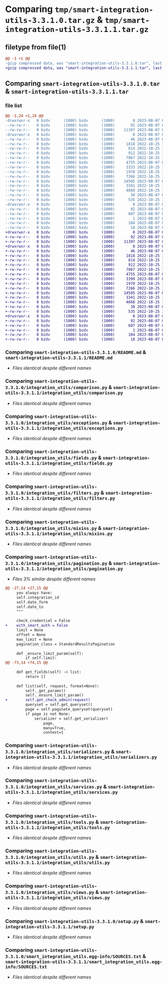 # Comparing `tmp/smart-integration-utils-3.3.1.0.tar.gz` & `tmp/smart-integration-utils-3.3.1.1.tar.gz`

## filetype from file(1)

```diff
@@ -1 +1 @@
-gzip compressed data, was "smart-integration-utils-3.3.1.0.tar", last modified: Mon Aug  7 09:04:39 2023, max compression
+gzip compressed data, was "smart-integration-utils-3.3.1.1.tar", last modified: Mon Aug  7 09:40:27 2023, max compression
```

## Comparing `smart-integration-utils-3.3.1.0.tar` & `smart-integration-utils-3.3.1.1.tar`

### file list

```diff
@@ -1,24 +1,24 @@
-drwxrwxr-x   0 bzdv      (1000) bzdv      (1000)        0 2023-08-07 09:04:39.679834 smart-integration-utils-3.3.1.0/
--rw-rw-r--   0 bzdv      (1000) bzdv      (1000)       92 2023-08-07 09:04:39.679834 smart-integration-utils-3.3.1.0/PKG-INFO
--rw-rw-r--   0 bzdv      (1000) bzdv      (1000)    11397 2023-08-07 09:04:34.000000 smart-integration-utils-3.3.1.0/README.md
-drwxrwxr-x   0 bzdv      (1000) bzdv      (1000)        0 2023-08-07 09:04:39.679834 smart-integration-utils-3.3.1.0/integration_utils/
--rw-rw-r--   0 bzdv      (1000) bzdv      (1000)       46 2023-08-07 09:04:34.000000 smart-integration-utils-3.3.1.0/integration_utils/__init__.py
--rw-rw-r--   0 bzdv      (1000) bzdv      (1000)     1818 2022-10-25 12:44:54.000000 smart-integration-utils-3.3.1.0/integration_utils/comparison.py
--rw-rw-r--   0 bzdv      (1000) bzdv      (1000)      814 2022-10-25 12:44:54.000000 smart-integration-utils-3.3.1.0/integration_utils/exceptions.py
--rw-rw-r--   0 bzdv      (1000) bzdv      (1000)      912 2022-10-25 11:05:32.000000 smart-integration-utils-3.3.1.0/integration_utils/fields.py
--rw-rw-r--   0 bzdv      (1000) bzdv      (1000)     7867 2022-10-25 11:05:32.000000 smart-integration-utils-3.3.1.0/integration_utils/filters.py
--rw-rw-r--   0 bzdv      (1000) bzdv      (1000)     4755 2023-08-07 09:04:34.000000 smart-integration-utils-3.3.1.0/integration_utils/mixins.py
--rw-rw-r--   0 bzdv      (1000) bzdv      (1000)     3333 2022-10-25 12:44:54.000000 smart-integration-utils-3.3.1.0/integration_utils/pagination.py
--rw-rw-r--   0 bzdv      (1000) bzdv      (1000)     1970 2022-10-25 11:05:32.000000 smart-integration-utils-3.3.1.0/integration_utils/serializers.py
--rw-rw-r--   0 bzdv      (1000) bzdv      (1000)     7266 2022-10-25 11:05:32.000000 smart-integration-utils-3.3.1.0/integration_utils/services.py
--rw-rw-r--   0 bzdv      (1000) bzdv      (1000)    14505 2023-08-07 09:04:34.000000 smart-integration-utils-3.3.1.0/integration_utils/tools.py
--rw-rw-r--   0 bzdv      (1000) bzdv      (1000)     3341 2022-10-25 11:05:32.000000 smart-integration-utils-3.3.1.0/integration_utils/utils.py
--rw-rw-r--   0 bzdv      (1000) bzdv      (1000)     4668 2022-10-25 12:44:54.000000 smart-integration-utils-3.3.1.0/integration_utils/views.py
--rw-rw-r--   0 bzdv      (1000) bzdv      (1000)       38 2023-08-07 09:04:39.679834 smart-integration-utils-3.3.1.0/setup.cfg
--rw-rw-r--   0 bzdv      (1000) bzdv      (1000)      535 2022-10-25 14:02:55.000000 smart-integration-utils-3.3.1.0/setup.py
-drwxrwxr-x   0 bzdv      (1000) bzdv      (1000)        0 2023-08-07 09:04:39.679834 smart-integration-utils-3.3.1.0/smart_integration_utils.egg-info/
--rw-rw-r--   0 bzdv      (1000) bzdv      (1000)       92 2023-08-07 09:04:39.000000 smart-integration-utils-3.3.1.0/smart_integration_utils.egg-info/PKG-INFO
--rw-rw-r--   0 bzdv      (1000) bzdv      (1000)      607 2023-08-07 09:04:39.000000 smart-integration-utils-3.3.1.0/smart_integration_utils.egg-info/SOURCES.txt
--rw-rw-r--   0 bzdv      (1000) bzdv      (1000)        1 2023-08-07 09:04:39.000000 smart-integration-utils-3.3.1.0/smart_integration_utils.egg-info/dependency_links.txt
--rw-rw-r--   0 bzdv      (1000) bzdv      (1000)      104 2023-08-07 09:04:39.000000 smart-integration-utils-3.3.1.0/smart_integration_utils.egg-info/requires.txt
--rw-rw-r--   0 bzdv      (1000) bzdv      (1000)       18 2023-08-07 09:04:39.000000 smart-integration-utils-3.3.1.0/smart_integration_utils.egg-info/top_level.txt
+drwxrwxr-x   0 bzdv      (1000) bzdv      (1000)        0 2023-08-07 09:40:27.599614 smart-integration-utils-3.3.1.1/
+-rw-rw-r--   0 bzdv      (1000) bzdv      (1000)       92 2023-08-07 09:40:27.599614 smart-integration-utils-3.3.1.1/PKG-INFO
+-rw-rw-r--   0 bzdv      (1000) bzdv      (1000)    11397 2023-08-07 09:04:34.000000 smart-integration-utils-3.3.1.1/README.md
+drwxrwxr-x   0 bzdv      (1000) bzdv      (1000)        0 2023-08-07 09:40:27.599614 smart-integration-utils-3.3.1.1/integration_utils/
+-rw-rw-r--   0 bzdv      (1000) bzdv      (1000)       46 2023-08-07 09:40:20.000000 smart-integration-utils-3.3.1.1/integration_utils/__init__.py
+-rw-rw-r--   0 bzdv      (1000) bzdv      (1000)     1818 2022-10-25 12:44:54.000000 smart-integration-utils-3.3.1.1/integration_utils/comparison.py
+-rw-rw-r--   0 bzdv      (1000) bzdv      (1000)      814 2022-10-25 12:44:54.000000 smart-integration-utils-3.3.1.1/integration_utils/exceptions.py
+-rw-rw-r--   0 bzdv      (1000) bzdv      (1000)      912 2022-10-25 11:05:32.000000 smart-integration-utils-3.3.1.1/integration_utils/fields.py
+-rw-rw-r--   0 bzdv      (1000) bzdv      (1000)     7867 2022-10-25 11:05:32.000000 smart-integration-utils-3.3.1.1/integration_utils/filters.py
+-rw-rw-r--   0 bzdv      (1000) bzdv      (1000)     4755 2023-08-07 09:04:34.000000 smart-integration-utils-3.3.1.1/integration_utils/mixins.py
+-rw-rw-r--   0 bzdv      (1000) bzdv      (1000)     3399 2023-08-07 09:40:20.000000 smart-integration-utils-3.3.1.1/integration_utils/pagination.py
+-rw-rw-r--   0 bzdv      (1000) bzdv      (1000)     1970 2022-10-25 11:05:32.000000 smart-integration-utils-3.3.1.1/integration_utils/serializers.py
+-rw-rw-r--   0 bzdv      (1000) bzdv      (1000)     7266 2022-10-25 11:05:32.000000 smart-integration-utils-3.3.1.1/integration_utils/services.py
+-rw-rw-r--   0 bzdv      (1000) bzdv      (1000)    14505 2023-08-07 09:04:34.000000 smart-integration-utils-3.3.1.1/integration_utils/tools.py
+-rw-rw-r--   0 bzdv      (1000) bzdv      (1000)     3341 2022-10-25 11:05:32.000000 smart-integration-utils-3.3.1.1/integration_utils/utils.py
+-rw-rw-r--   0 bzdv      (1000) bzdv      (1000)     4668 2022-10-25 12:44:54.000000 smart-integration-utils-3.3.1.1/integration_utils/views.py
+-rw-rw-r--   0 bzdv      (1000) bzdv      (1000)       38 2023-08-07 09:40:27.599614 smart-integration-utils-3.3.1.1/setup.cfg
+-rw-rw-r--   0 bzdv      (1000) bzdv      (1000)      535 2022-10-25 14:02:55.000000 smart-integration-utils-3.3.1.1/setup.py
+drwxrwxr-x   0 bzdv      (1000) bzdv      (1000)        0 2023-08-07 09:40:27.599614 smart-integration-utils-3.3.1.1/smart_integration_utils.egg-info/
+-rw-rw-r--   0 bzdv      (1000) bzdv      (1000)       92 2023-08-07 09:40:27.000000 smart-integration-utils-3.3.1.1/smart_integration_utils.egg-info/PKG-INFO
+-rw-rw-r--   0 bzdv      (1000) bzdv      (1000)      607 2023-08-07 09:40:27.000000 smart-integration-utils-3.3.1.1/smart_integration_utils.egg-info/SOURCES.txt
+-rw-rw-r--   0 bzdv      (1000) bzdv      (1000)        1 2023-08-07 09:40:27.000000 smart-integration-utils-3.3.1.1/smart_integration_utils.egg-info/dependency_links.txt
+-rw-rw-r--   0 bzdv      (1000) bzdv      (1000)      104 2023-08-07 09:40:27.000000 smart-integration-utils-3.3.1.1/smart_integration_utils.egg-info/requires.txt
+-rw-rw-r--   0 bzdv      (1000) bzdv      (1000)       18 2023-08-07 09:40:27.000000 smart-integration-utils-3.3.1.1/smart_integration_utils.egg-info/top_level.txt
```

### Comparing `smart-integration-utils-3.3.1.0/README.md` & `smart-integration-utils-3.3.1.1/README.md`

 * *Files identical despite different names*

### Comparing `smart-integration-utils-3.3.1.0/integration_utils/comparison.py` & `smart-integration-utils-3.3.1.1/integration_utils/comparison.py`

 * *Files identical despite different names*

### Comparing `smart-integration-utils-3.3.1.0/integration_utils/exceptions.py` & `smart-integration-utils-3.3.1.1/integration_utils/exceptions.py`

 * *Files identical despite different names*

### Comparing `smart-integration-utils-3.3.1.0/integration_utils/fields.py` & `smart-integration-utils-3.3.1.1/integration_utils/fields.py`

 * *Files identical despite different names*

### Comparing `smart-integration-utils-3.3.1.0/integration_utils/filters.py` & `smart-integration-utils-3.3.1.1/integration_utils/filters.py`

 * *Files identical despite different names*

### Comparing `smart-integration-utils-3.3.1.0/integration_utils/mixins.py` & `smart-integration-utils-3.3.1.1/integration_utils/mixins.py`

 * *Files identical despite different names*

### Comparing `smart-integration-utils-3.3.1.0/integration_utils/pagination.py` & `smart-integration-utils-3.3.1.1/integration_utils/pagination.py`

 * *Files 3% similar despite different names*

```diff
@@ -27,14 +27,15 @@
     you always have:
     self.integration_id
     self.date_form
     self.date_to
     """
 
     check_credential = False
+    with_smart_auth = False
     limit = None
     offset = None
     max_limit = None
     pagination_class = StandardResultsPagination
 
     def _ensure_limit_param(self):
         if self.limit:
@@ -73,14 +74,15 @@
 
     def get_fields(self) -> list:
         return []
 
     def list(self, request, format=None):
         self._get_params()
         self._ensure_limit_param()
+        self.get_check_admin(request)
         queryset = self.get_queryset()
         page = self.paginate_queryset(queryset)
         if page is not None:
             serializer = self.get_serializer(
                 page,
                 many=True,
                 context={
```

### Comparing `smart-integration-utils-3.3.1.0/integration_utils/serializers.py` & `smart-integration-utils-3.3.1.1/integration_utils/serializers.py`

 * *Files identical despite different names*

### Comparing `smart-integration-utils-3.3.1.0/integration_utils/services.py` & `smart-integration-utils-3.3.1.1/integration_utils/services.py`

 * *Files identical despite different names*

### Comparing `smart-integration-utils-3.3.1.0/integration_utils/tools.py` & `smart-integration-utils-3.3.1.1/integration_utils/tools.py`

 * *Files identical despite different names*

### Comparing `smart-integration-utils-3.3.1.0/integration_utils/utils.py` & `smart-integration-utils-3.3.1.1/integration_utils/utils.py`

 * *Files identical despite different names*

### Comparing `smart-integration-utils-3.3.1.0/integration_utils/views.py` & `smart-integration-utils-3.3.1.1/integration_utils/views.py`

 * *Files identical despite different names*

### Comparing `smart-integration-utils-3.3.1.0/setup.py` & `smart-integration-utils-3.3.1.1/setup.py`

 * *Files identical despite different names*

### Comparing `smart-integration-utils-3.3.1.0/smart_integration_utils.egg-info/SOURCES.txt` & `smart-integration-utils-3.3.1.1/smart_integration_utils.egg-info/SOURCES.txt`

 * *Files identical despite different names*

